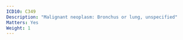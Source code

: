 ```yaml
---
ICD10: C349
Description: "Malignant neoplasm: Bronchus or lung, unspecified"
Matters: Yes
Weight: 1
---
```



